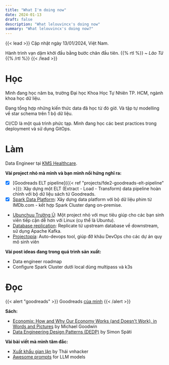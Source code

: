 ```yaml
---
title: "What I'm doing now"
date: 2024-01-13
draft: false
description: "What lelouvincx's doing now"
summary: "What lelouvincx's doing now?"
---
```


{{< lead >}}
Cập nhật ngày 13/01/2024, Việt Nam.

Hành trình vạn dặm khởi đầu bằng bước chân đầu tiên.
{{% rtl %}}
~ _Lão Tử_
{{% /rtl %}}
{{< /lead >}}

# Học

Mình đang học năm ba, trường Đại học Khoa Học Tự Nhiên TP. HCM, ngành khoa học dữ liệu.

Đang tổng hợp những kiến thức data đã học từ đó giờ. Và tập tự modelling về star schema trên 1 bộ dữ liệu.

CI/CD là một quá trình phức tạp. Mình đang học các best practices trong deployment và sử dụng GitOps.

# Làm

Data Engineer tại [KMS Healthcare](https://kms-healthcare.com/).

**Vài project nhỏ mà mình và bạn mình nổi hứng nghĩ ra:**

- [x] [Goodreads ELT pipeline]({{< ref "projects/fde2-goodreads-elt-pipeline" >}}): Xây dựng một ELT (Extract - Load - Transform) data pipeline hoàn chỉnh với bộ dữ liệu sách từ Goodreads.
- [x] [Spark Data Platform](https://lelouvincxs-organization.gitbook.io/spark-data-platform/): Xây dựng data platform với bộ dữ liệu phim từ IMDb.com - kết hợp Spark Cluster dạng on-premise.
- [Ubunchuu Trường Ú](https://ubunchuu-truong-us.github.io/): Một project nhỏ với mục tiêu giúp cho các bạn sinh viên tiếp cận dễ hơn với Linux (cụ thể là Ubuntu).
- [Database replication](https://github.com/lelouvincx/Chinh-Dinh-training): Replicate từ upstream database về downstream, sử dụng Apache Kafka.
- [Projectopia](https://github.com/projectopia): Auto-devops tool, giúp đỡ khâu DevOps cho các dự án quy mô sinh viên

**Vài post ideas đang trong quá trình sản xuất:**

- Data engineer roadmap
- Configure Spark Cluster dưới local dùng multipass và k3s

# Đọc

{{< alert "goodreads" >}}
Goodreads [của mình](https://www.goodreads.com/user/show/73433536-lelouvincx)
{{< /alert >}}

**Sách:**

- [Economix: How and Why Our Economy Works (and Doesn't Work), in Words and Pictures](https://www.goodreads.com/book/show/13591145-economix) by Michael Goodwin
- [Data Engineering Design Patterns (DEDP)](https://www.dedp.online/) by Simon Späti

**Vài bài viết mà mình tâm đắc:**

- [Xuất khẩu gian lận](https://vnhacker.substack.com/p/xuat-khau-gian-lan) by Thái vnhacker
- [Awesome prompts](https://github.com/f/awesome-chatgpt-prompts) for LLM models